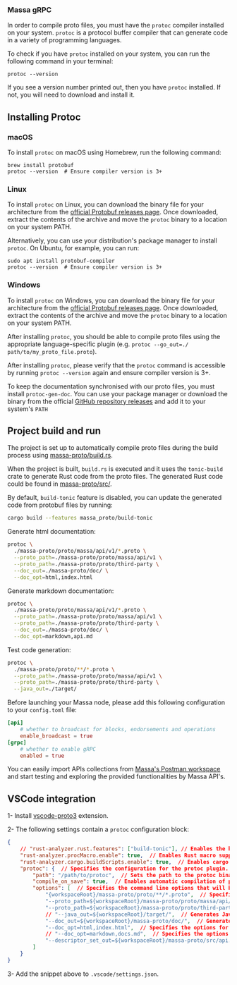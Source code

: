 <!-- Copyright (c) 2023 MASSA LABS <info@massa.net> -->

### Massa gRPC

In order to compile proto files, you must have the `protoc` compiler installed on your system. `protoc` is a protocol buffer compiler that can generate code in a variety of programming languages.

To check if you have `protoc` installed on your system, you can run the following command in your terminal:

```
protoc --version
```

If you see a version number printed out, then you have `protoc` installed. If not, you will need to download and install it.

Installing Protoc
-----------------

### macOS

To install `protoc` on macOS using Homebrew, run the following command:

```
brew install protobuf
protoc --version  # Ensure compiler version is 3+
```

### Linux

To install `protoc` on Linux, you can download the binary file for your architecture from the [official Protobuf releases page](https://github.com/protocolbuffers/protobuf/releases). Once downloaded, extract the contents of the archive and move the `protoc` binary to a location on your system PATH.

Alternatively, you can use your distribution's package manager to install `protoc`. On Ubuntu, for example, you can run:

```
sudo apt install protobuf-compiler
protoc --version  # Ensure compiler version is 3+
```

### Windows

To install `protoc` on Windows, you can download the binary file for your architecture from the [official Protobuf releases page](https://github.com/protocolbuffers/protobuf/releases). Once downloaded, extract the contents of the archive and move the `protoc` binary to a location on your system PATH.

After installing `protoc`, you should be able to compile proto files using the appropriate language-specific plugin (e.g. `protoc --go_out=./ path/to/my_proto_file.proto`).


After installing `protoc`, please verify that the `protoc` command is accessible by running `protoc --version` again and ensure compiler version is 3+.


To keep the documentation synchronised with our proto files, you must install `protoc-gen-doc`. You can use your package manager or download the binary from the official [GitHub repository releases](https://github.com/pseudomuto/protoc-gen-doc/releases) and add it to your system's `PATH`


Project build and run
---------------------

The project is set up to automatically compile proto files during the build process using 
[massa-proto/build.rs](../massa-proto/build.rs).

When the project is built, `build.rs` is executed and it uses the `tonic-build` crate to generate Rust code from the proto files. The generated Rust code could be found in [massa-proto/src/](../massa-proto/src/).

By default, `build-tonic` feature is disabled, you can update the generated code from protobuf files by running: 
```bash
cargo build --features massa_proto/build-tonic
```

Generate html documentation:
```bash
protoc \
  ./massa-proto/proto/massa/api/v1/*.proto \
  --proto_path=./massa-proto/proto/massa/api/v1 \
  --proto_path=./massa-proto/proto/third-party \
  --doc_out=./massa-proto/doc/ \
  --doc_opt=html,index.html
```

Generate markdown documentation:
```bash
protoc \
  ./massa-proto/proto/massa/api/v1/*.proto \
  --proto_path=./massa-proto/proto/massa/api/v1 \
  --proto_path=./massa-proto/proto/third-party \
  --doc_out=./massa-proto/doc/ \
  --doc_opt=markdown,api.md
```

Test code generation:
```bash
protoc \
  ./massa-proto/proto/**/*.proto \
  --proto_path=./massa-proto/proto/massa/api/v1 \
  --proto_path=./massa-proto/proto/third-party \
  --java_out=./target/
```

Before launching your Massa node, please add this following configuration to your `config.toml` file:

```toml
[api]
    # whether to broadcast for blocks, endorsements and operations
    enable_broadcast = true
[grpc]
    # whether to enable gRPC
    enabled = true
```

You can easily import APIs collections from [Massa's Postman workspace](https://www.postman.com/massalabs) and start testing and exploring the provided functionalities by Massa API's.


VSCode integration
------------------

1- Install [vscode-proto3](https://marketplace.visualstudio.com/items?itemName=zxh404.vscode-proto3) extension.

2- The following settings contain a `protoc` configuration block:

```json
{
    // "rust-analyzer.rust.features": ["build-tonic"], // Enables the build-tonic feature for the Rust Analyzer extension.
    "rust-analyzer.procMacro.enable": true,  // Enables Rust macro support for the Rust Analyzer extension.
    "rust-analyzer.cargo.buildScripts.enable": true,  // Enables cargo build scripts for the Rust Analyzer extension.
    "protoc": {  // Specifies the configuration for the protoc plugin.
        "path": "/path/to/protoc",  // Sets the path to the protoc binary that will be used to compile the protobuf files.
        "compile_on_save": true,  // Enables automatic compilation of protobuf files when they are saved.
        "options": [  // Specifies the command line options that will be passed to protoc.
            "{workspaceRoot}/massa-proto/proto/**/*.proto",  // Specifies the path to the protobuf files that should be compiled.
            "--proto_path=${workspaceRoot}/massa-proto/proto/massa/api/v1",  // Specifies the directory to search for imported protobuf files.
            "--proto_path=${workspaceRoot}/massa-proto/proto/third-party",  // Specifies the directory to search for imported third-party protobuf files.
            // "--java_out=${workspaceRoot}/target/",  // Generates Java code from the protobuf files.
            "--doc_out=${workspaceRoot}/massa-proto/doc/",  // Generates documentation in HTML/markdown format from the protobuf files.
            "--doc_opt=html,index.html",  // Specifies the options for generating the HTML documentation.
            // "--doc_opt=markdown,docs.md",  // Specifies the options for generating the markdown documentation.
            "--descriptor_set_out=${workspaceRoot}/massa-proto/src/api.bin"  // Generates a binary descriptor set for the protobuf files which is used for server reflection.
        ]
    }
}

```

3- Add the snippet above to `.vscode/settings.json`.

